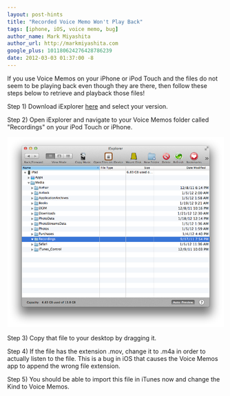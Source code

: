 ```yaml
---
layout: post-hints
title: "Recorded Voice Memo Won't Play Back"
tags: [iphone, iOS, voice memo, bug]
author_name: Mark Miyashita
author_url: http://markmiyashita.com
google_plus: 101180624276428786239
date: 2012-03-03 01:37:00 -8
---
```


If you use Voice Memos on your iPhone or iPod Touch and the files do not seem to be playing back even though they are there, then follow these steps below to retrieve and playback those files!

Step 1) Download iExplorer <a href="http://www.macroplant.com/iexplorer/">here</a> and select your version.

Step 2) Open iExplorer and navigate to your Voice Memos folder called "Recordings" on your iPod Touch or iPhone.

<img class="clear blog-image full-border" src="/images/voicememos.png" title="iExplorer Voice Memos">

Step 3) Copy that file to your desktop by dragging it.

Step 4) If the file has the extension .mov, change it to .m4a in order to actually listen to the file. This is a bug in iOS that causes the Voice Memos app to append the wrong file extension.

Step 5) You should be able to import this file in iTunes now and change the Kind to Voice Memos.
